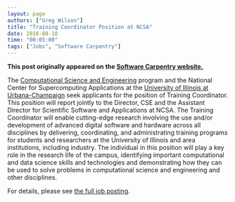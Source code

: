 ```yaml
---
layout: page
authors: ["Greg Wilson"]
title: "Training Coordinator Position at NCSA"
date: 2016-08-10
time: "00:05:00"
tags: ["Jobs", "Software Carpentry"]
---
```


<p><b>This post originally appeared on the <a href="https://software-carpentry.org/">Software Carpentry website.</a></b></p>

The [Computational Science and Engineering](http://cse.illinois.edu/)
program and the National Center for Supercomputing Applications at the
[University of Illinois at Urbana-Champaign](http://illinois.edu/)
seek applicants for the position of Training Coordinator.  This
position will report jointly to the Director, CSE and the Assistant
Director for Scientific Software and Applications at NCSA.  The
Training Coordinator will enable cutting-edge research involving the
use and/or development of advanced digital software and hardware
across all disciplines by delivering, coordinating, and administrating
training programs for students and researchers at the University of
Illinois and area institutions, including industry.  The individual in
this position will play a key role in the research life of the campus,
identifying important computational and data science skills and
technologies and demonstrating how they can be used to solve problems
in computational science and engineering and other disciplines.

For details, please see [the full job posting](http://www.ncsa.illinois.edu/about/jobs/A1600380).
